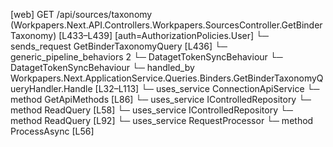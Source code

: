 [web] GET /api/sources/taxonomy  (Workpapers.Next.API.Controllers.Workpapers.SourcesController.GetBinderTaxonomy)  [L433–L439] [auth=AuthorizationPolicies.User]
  └─ sends_request GetBinderTaxonomyQuery [L436]
    └─ generic_pipeline_behaviors 2
      └─ DatagetTokenSyncBehaviour
      └─ DatagetTokenSyncBehaviour
    └─ handled_by Workpapers.Next.ApplicationService.Queries.Binders.GetBinderTaxonomyQueryHandler.Handle [L32–L113]
      └─ uses_service ConnectionApiService
        └─ method GetApiMethods [L86]
      └─ uses_service IControlledRepository<Binder>
        └─ method ReadQuery [L58]
      └─ uses_service IControlledRepository<SourceAccount>
        └─ method ReadQuery [L92]
      └─ uses_service RequestProcessor
        └─ method ProcessAsync [L56]

